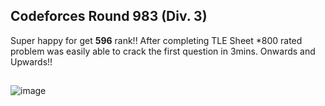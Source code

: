 ## Codeforces Round 983 (Div. 3)

Super happy for get **596** rank!! 
After completing TLE Sheet *800 rated problem was easily able to crack the first question in 3mins. 
Onwards and Upwards!!
##
![image](https://github.com/manya706/DSA-Codebase/assets/96016153/37b6e19b-0214-4598-a103-2eb56be5e446)
